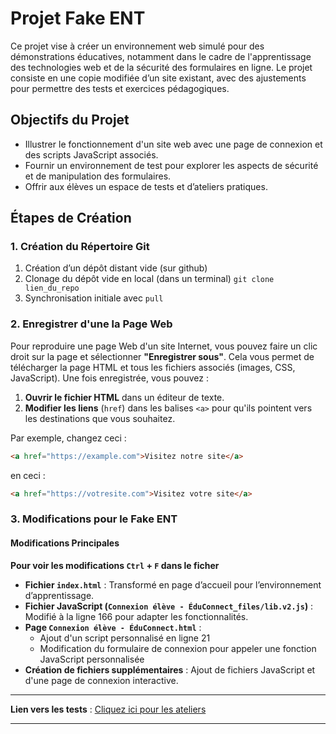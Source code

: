 
# Projet Fake ENT

Ce projet vise à créer un environnement web simulé pour des démonstrations éducatives, notamment dans le cadre de l'apprentissage des technologies web et de la sécurité des formulaires en ligne. Le projet consiste en une copie modifiée d’un site existant, avec des ajustements pour permettre des tests et exercices pédagogiques.

## Objectifs du Projet

- Illustrer le fonctionnement d'un site web avec une page de connexion et des scripts JavaScript associés.
- Fournir un environnement de test pour explorer les aspects de sécurité et de manipulation des formulaires.
- Offrir aux élèves un espace de tests et d’ateliers pratiques.

## Étapes de Création

### 1. Création du Répertoire Git

1. Création d’un dépôt distant vide (sur github)
2. Clonage du dépôt vide en local (dans un terminal)
```git clone lien_du_repo```
3. Synchronisation initiale avec `pull`

### 2. Enregistrer d'une la Page Web

Pour reproduire une page Web d'un site Internet, vous pouvez faire un clic droit sur la page et sélectionner **"Enregistrer sous"**. Cela vous permet de télécharger la page HTML et tous les fichiers associés (images, CSS, JavaScript). Une fois enregistrée, vous pouvez :

1. **Ouvrir le fichier HTML** dans un éditeur de texte.
2. **Modifier les liens** (`href`) dans les balises `<a>` pour qu'ils pointent vers les destinations que vous souhaitez.

Par exemple, changez ceci :

```html
<a href="https://example.com">Visitez notre site</a>
```

en ceci :

```html
<a href="https://votresite.com">Visitez votre site</a>
```

### 3. Modifications pour le Fake ENT

#### Modifications Principales

__Pour voir les modifications ```Ctrl``` + ```F``` dans le ficher__

- **Fichier `index.html`** : Transformé en page d’accueil pour l’environnement d’apprentissage.
- **Fichier JavaScript (`Connexion élève - ÉduConnect_files/lib.v2.js`)** : Modifié à la ligne 166 pour adapter les fonctionnalités.
- **Page `Connexion élève - ÉduConnect.html`** : 
  - Ajout d'un script personnalisé en ligne 21
  - Modification du formulaire de connexion pour appeler une fonction JavaScript personnalisée
- **Création de fichiers supplémentaires** : Ajout de fichiers JavaScript et d'une page de connexion interactive.
---

**Lien vers les tests** : [Cliquez ici pour les ateliers](#)

---
